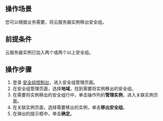 ## 操作场景
您可以根据业务需要，将云服务器实例移出安全组。 

## 前提条件
云服务器实例已加入两个或两个以上安全组。

## 操作步骤
1. 登录 [安全组控制台](https://console.cloud.tencent.com/vpc/securitygroup?rid=1&rid=1)，进入安全组管理页面。
2. 在安全组管理页面，选择**地域**，找到需要将实例移出的安全组。
3. 在需要将实例移出的安全组行中，单击操作列的**管理实例**，进入关联实例页面。
4. 在关联实例页面，选择需要移出的实例，单击**移出安全组**。
5. 在弹出的提示框中，单击**确定**。
